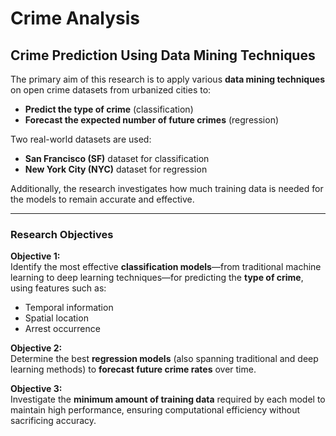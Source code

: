 # Crime Analysis

## Crime Prediction Using Data Mining Techniques

The primary aim of this research is to apply various **data mining techniques** on open crime datasets from urbanized cities to:

- **Predict the type of crime** (classification)
- **Forecast the expected number of future crimes** (regression)

Two real-world datasets are used:
- **San Francisco (SF)** dataset for classification
- **New York City (NYC)** dataset for regression

Additionally, the research investigates how much training data is needed for the models to remain accurate and effective.

---

### Research Objectives

**Objective 1:**  
Identify the most effective **classification models**—from traditional machine learning to deep learning techniques—for predicting the **type of crime**, using features such as:
- Temporal information
- Spatial location
- Arrest occurrence

**Objective 2:**  
Determine the best **regression models** (also spanning traditional and deep learning methods) to **forecast future crime rates** over time.

**Objective 3:**  
Investigate the **minimum amount of training data** required by each model to maintain high performance, ensuring computational efficiency without sacrificing accuracy.
